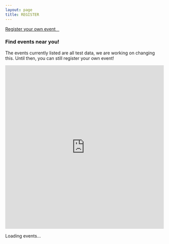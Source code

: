 ```yaml
---
layout: page
title: REGISTER
---
```


<link href="https://s3.amazonaws.com/mozillascience/mapglyphs/mapglyphs.css" rel="stylesheet">

<a class="btn btn-lg btn-default btn-next btn-xs-full" href="https://docs.google.com/forms/d/e/1FAIpQLSdcae57eJpqnFEPHwe4HjIzuvpe1RoRzsibH3vY4gmSikFxaA/viewform" target="_blank">Register your own event &nbsp;&nbsp;<i class="fa fa-play" aria-hidden="true"></i></a>

<h3>Find events near you!</h3>
<p>The events currently listed are all test data, we are working on changing this. Until then, you can still register your own event!</p>

<iframe width="100%" height="520" frameborder="0" src="https://www.google.com/maps/d/u/0/embed?mid=1AaL9Hv0VroENQOEjIY2aYPhCKic&zoom=14" allowfullscreen webkitallowfullscreen mozallowfullscreen oallowfullscreen msallowfullscreen></iframe>

<div class="container loading">
  <div class="row">
    <p>Loading events...</p>
  </div>
</div>

<div class="row map-sites">
</div>

<script src="{{ site.baseurl }}/js/mapData.js"></script>